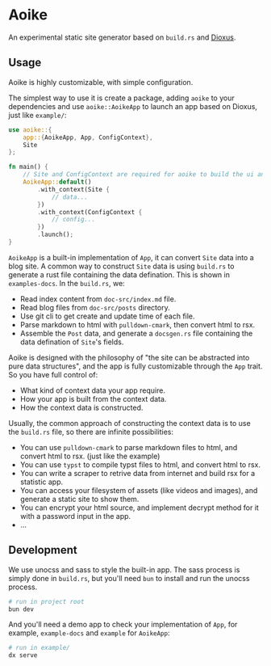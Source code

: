 # Aoike

An experimental static site generator based on `build.rs` and [Dioxus](https://dioxuslabs.com/).

## Usage

Aoike is highly customizable, with simple configuration.

The simplest way to use it is create a package, adding `aoike` to your dependencies and use `aoike::AoikeApp` to launch an app based on Dioxus, just like `example/`:

```rust
use aoike::{
    app::{AoikeApp, App, ConfigContext},
    Site
};

fn main() {
    // Site and ConfigContext are required for aoike to build the ui and pages
    AoikeApp::default()
        .with_context(Site {
            // data...
        })
        .with_context(ConfigContext {
            // config...
        })
        .launch();
}
```

`AoikeApp` is a built-in implementation of `App`, it can convert `Site` data into a blog site. A common way to construct `Site` data is using `build.rs` to generate a rust file containing the data defination. This is shown in `examples-docs`. In the `build.rs`, we:

- Read index content from `doc-src/index.md` file.
- Read blog files from `doc-src/posts` directory.
- Use git cli to get create and update time of each file.
- Parse markdown to html with `pulldown-cmark`, then convert html to rsx.
- Assemble the `Post` data, and generate a `docsgen.rs` file containing the data defination of `Site`'s fields.

Aoike is designed with the philosophy of "the site can be abstracted into pure data structures", and the app is fully customizable through the `App` trait. So you have full control of:
- What kind of context data your app require.
- How your app is built from the context data.
- How the context data is constructed.

Usually, the common approach of constructing the context data is to use the `build.rs` file, so there are infinite possibilities:
- You can use `pulldown-cmark` to parse markdown files to html, and convert html to rsx. (just like the example)
- You can use `typst` to compile typst files to html, and convert html to rsx.
- You can write a scraper to retrive data from internet and build rsx for a statistic app.
- You can access your filesystem of assets (like videos and images), and generate a static site to show them.
- You can encrypt your html source, and implement decrypt method for it with a password input in the app.
- ...

## Development

We use unocss and sass to style the built-in app. The sass process is simply done in `build.rs`, but you'll need `bun` to install and run the unocss process.

```bash
# run in project root
bun dev
```

And you'll need a demo app to check your implementation of `App`, for example, `example-docs` and `example` for `AoikeApp`:

```bash
# run in example/
dx serve
```